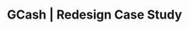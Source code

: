 ---
layout: default

title: GCash | Redesign Case Study
description: A redesign concept for an e-wallet mobile application that let's you Buy Load, Pay Bills, Send Money
thumbnail: thumb-gcash.png
tags:
    - UI/UX
    - Mobile
categories: "featured"
order: 6
---